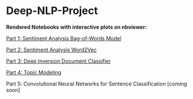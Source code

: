 # Deep-NLP-Project

**Rendered Notebooks with interactive plots on nbviewer:** <br>

[Part 1: Sentiment Analysis Bag-of-Words Model](http://nbviewer.ipython.org/github/MarvinBertin/Deep-NLP-Project/blob/master/NLP%20Project%20-%20Sentiment%20Analysis%20%28PART%201%29.ipynb)<br>

[Part 2: Sentiment Analysis Word2Vec](http://nbviewer.ipython.org/github/MarvinBertin/Deep-NLP-Project/blob/master/NLP%20Project%20-%20Word2Vec%20%28PART2%29.ipynb)<br>

[Part 3: Deep Inversion Document Classifier](http://nbviewer.ipython.org/github/MarvinBertin/Deep-NLP-Project/blob/master/NLP%20Project%20-%20Deep%20Inverse%20Classifier%20%28PART%203%29.ipynb)<br>

[Part 4: Topic Modeling](http://nbviewer.ipython.org/github/MarvinBertin/Deep-NLP-Project/blob/master/NLP%20Project%20-%20Topic%20Modeling%20%28PART%204%29.ipynb)<br>

Part 5: Convolutional Neural Networks for Sentence Classification [coming soon]
